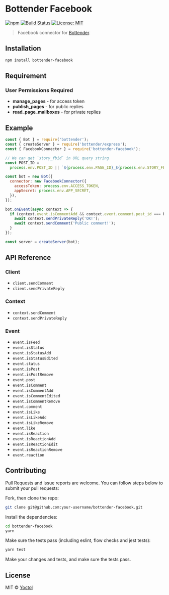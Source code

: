 # Bottender Facebook

[![npm](https://img.shields.io/npm/v/bottender-facebook.svg?style=flat-square)](https://www.npmjs.com/package/bottender-facebook)
[![Build Status](https://travis-ci.org/bottenderjs/bottender-facebook.svg?branch=master)](https://travis-ci.org/bottenderjs/bottender-facebook)
[![License: MIT](https://img.shields.io/badge/License-MIT-yellow.svg)](https://opensource.org/licenses/MIT)

> Facebook connector for [Bottender](https://github.com/Yoctol/bottender).

## Installation

```sh
npm install bottender-facebook
```

## Requirement

### User Permissions Required

* **manage_pages** - for access token
* **publish_pages** - for public replies
* **read_page_mailboxes** - for private replies

## Example

```js
const { Bot } = require('bottender');
const { createServer } = require('bottender/express');
const { FacebookConnector } = require('bottender-facebook');

// We can get `story_fbid` in URL query string
const POST_ID =
  process.env.POST_ID || `${process.env.PAGE_ID}_${process.env.STORY_FBID}`;

const bot = new Bot({
  connector: new FacebookConnector({
    accessToken: process.env.ACCESS_TOKEN,
    appSecret: process.env.APP_SECRET,
  }),
});

bot.onEvent(async context => {
  if (context.event.isCommentAdd && context.event.comment.post_id === POST_ID) {
    await context.sendPrivateReply('OK!');
    await context.sendComment('Public comment!');
  }
});

const server = createServer(bot);
```

## API Reference

### Client

* `client.sendComment`
* `client.sendPrivateReply`

### Context

* `context.sendComment`
* `context.sendPrivateReply`

### Event

* `event.isFeed`
* `event.isStatus`
* `event.isStatusAdd`
* `event.isStatusEdited`
* `event.status`
* `event.isPost`
* `event.isPostRemove`
* `event.post`
* `event.isComment`
* `event.isCommentAdd`
* `event.isCommentEdited`
* `event.isCommentRemove`
* `event.comment`
* `event.isLike`
* `event.isLikeAdd`
* `event.isLikeRemove`
* `event.like`
* `event.isReaction`
* `event.isReactionAdd`
* `event.isReactionEdit`
* `event.isReactionRemove`
* `event.reaction`

## Contributing

Pull Requests and issue reports are welcome. You can follow steps below to
submit your pull requests:

Fork, then clone the repo:

```sh
git clone git@github.com:your-username/bottender-facebook.git
```

Install the dependencies:

```sh
cd bottender-facebook
yarn
```

Make sure the tests pass (including eslint, flow checks and jest tests):

```sh
yarn test
```

Make your changes and tests, and make sure the tests pass.

## License

MIT © [Yoctol](https://github.com/bottenderjs/bottender-facebook)
